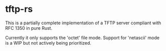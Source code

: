 # tftp-rs

This is a partially complete implementation of a TFTP server compliant with RFC
1350 in pure Rust.

Currently it only supports the 'octet' file mode. Support for 'netascii' mode
is a WIP but not actively being prioritized.
